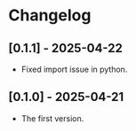 # Changelog

## [0.1.1] - 2025-04-22
- Fixed import issue in python.

## [0.1.0] - 2025-04-21
- The first version.

